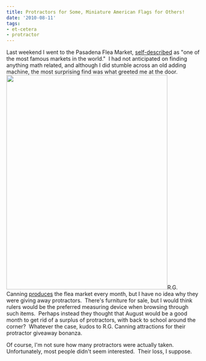 ```yaml
---
title: Protractors for Some, Miniature American Flags for Others!
date: '2010-08-11'
tags:
- et-cetera
- protractor
---
```


Last weekend I went to the Pasadena Flea Market, <a href="http://www.rosebowlstadium.com/RoseBowl_flea-market.htm">self-described</a> as "one of the most famous markets in the world."  I had not anticipated on finding anything math related, and although I did stumble across an old adding machine, the most surprising find was what greeted me at the door.<a href="http://www.mathgoespop.com/images/2010/08/protractors.jpg">
</a><a href="http://www.mathgoespop.com/images/2010/08/protractors.jpg"><img class="aligncenter size-large wp-image-638" title="protractors" src="http://www.mathgoespop.com/images/2010/08/protractors-768x1024.jpg" alt="" width="420" height="560" /></a>R.G. Canning <a href="http://www.rgcshows.com/">produces</a> the flea market every month, but I have no idea why they were giving away protractors.  There's furniture for sale, but I would think rulers would be the preferred measuring device when browsing through such items.  Perhaps instead they thought that August would be a good month to get rid of a surplus of protractors, with back to school around the corner?  Whatever the case, kudos to R.G. Canning attractions for their protractor giveaway bonanza.

Of course, I'm not sure how many protractors were actually taken.  Unfortunately, most people didn't seem interested.  Their loss, I suppose.
